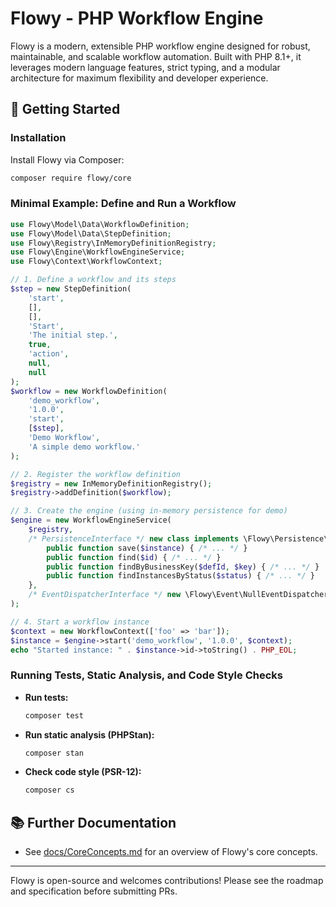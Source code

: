 # Flowy - PHP Workflow Engine

Flowy is a modern, extensible PHP workflow engine designed for robust, maintainable, and scalable workflow automation. Built with PHP 8.1+, it leverages modern language features, strict typing, and a modular architecture for maximum flexibility and developer experience.

## 🚀 Getting Started

### Installation

Install Flowy via Composer:

```bash
composer require flowy/core
```

### Minimal Example: Define and Run a Workflow

```php
use Flowy\Model\Data\WorkflowDefinition;
use Flowy\Model\Data\StepDefinition;
use Flowy\Registry\InMemoryDefinitionRegistry;
use Flowy\Engine\WorkflowEngineService;
use Flowy\Context\WorkflowContext;

// 1. Define a workflow and its steps
$step = new StepDefinition(
    'start',
    [],
    [],
    'Start',
    'The initial step.',
    true,
    'action',
    null,
    null
);
$workflow = new WorkflowDefinition(
    'demo_workflow',
    '1.0.0',
    'start',
    [$step],
    'Demo Workflow',
    'A simple demo workflow.'
);

// 2. Register the workflow definition
$registry = new InMemoryDefinitionRegistry();
$registry->addDefinition($workflow);

// 3. Create the engine (using in-memory persistence for demo)
$engine = new WorkflowEngineService(
    $registry,
    /* PersistenceInterface */ new class implements \Flowy\Persistence\PersistenceInterface {
        public function save($instance) { /* ... */ }
        public function find($id) { /* ... */ }
        public function findByBusinessKey($defId, $key) { /* ... */ }
        public function findInstancesByStatus($status) { /* ... */ }
    },
    /* EventDispatcherInterface */ new \Flowy\Event\NullEventDispatcher()
);

// 4. Start a workflow instance
$context = new WorkflowContext(['foo' => 'bar']);
$instance = $engine->start('demo_workflow', '1.0.0', $context);
echo "Started instance: " . $instance->id->toString() . PHP_EOL;
```

### Running Tests, Static Analysis, and Code Style Checks

- **Run tests:**
  ```bash
  composer test
  ```
- **Run static analysis (PHPStan):**
  ```bash
  composer stan
  ```
- **Check code style (PSR-12):**
  ```bash
  composer cs
  ```

## 📚 Further Documentation
- See [docs/CoreConcepts.md](./docs/CoreConcepts.md) for an overview of Flowy's core concepts.

---

Flowy is open-source and welcomes contributions! Please see the roadmap and specification before submitting PRs.
